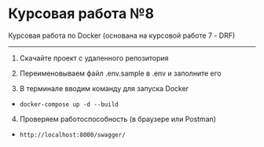 # Курсовая работа №8
Курсовая работа по Docker (основана на курсовой работе 7 - DRF)


***
1. Скачайте проект с удаленного репозитория

2. Переименовываем файл .env.sample в .env и заполните его

3. В терминале вводим команду для запуска Docker

* `docker-compose up -d --build`

4. Проверяем работоспособность (в браузере или Postman)

* `http://localhost:8000/swagger/`